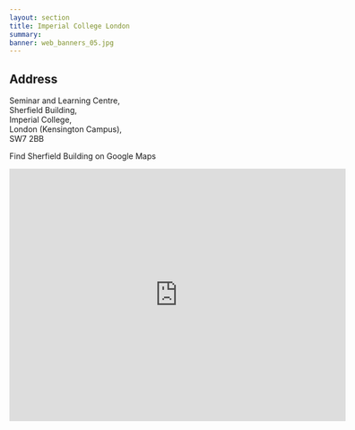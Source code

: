 ```yaml
---
layout: section
title: Imperial College London
summary: 
banner: web_banners_05.jpg
---
```




## Address

Seminar and Learning Centre,<br> 
Sherfield Building,<br>
Imperial College,<br>
London (Kensington Campus),<br>
SW7 2BB

Find Sherfield Building on Google Maps

<iframe src="https://www.google.com/maps/embed?pb=!1m18!1m12!1m3!1d2483.793719992803!2d-0.17814439999999995!3d51.4986528!2m3!1f0!2f0!3f0!3m2!1i1024!2i768!4f13.1!3m3!1m2!1s0x4876055ca38c9339%3A0x6563564655bfd323!2sSherfield%20Building!5e0!3m2!1sen!2suk!4v1657014699486!5m2!1sen!2suk" width="600" height="450" style="border:0;" allowfullscreen="" loading="lazy" referrerpolicy="no-referrer-when-downgrade"></iframe>


